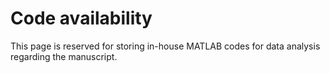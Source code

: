 # Code availability

This page is reserved for storing in-house MATLAB codes for data analysis regarding the manuscript.
